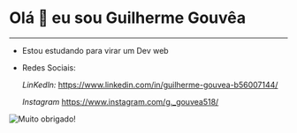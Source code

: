 # Olá 👋 eu sou Guilherme Gouvêa 
---
-  Estou estudando para virar um Dev web 

-   Redes Sociais:

    *LinKedln:* https://www.linkedin.com/in/guilherme-gouvea-b56007144/

    *Instagram* https://www.instagram.com/g._gouvea518/

   ![Muito obrigado!](https://github.com/guilhermegouvea518/guilhermegouvea518/assets/139186184/5136d49d-6ff9-413e-9633-36fe8532cd76)

<!---
guilhermegouvea518/guilhermegouvea518 is a ✨ special ✨ repository because its `README.md` (this file) appears on your GitHub profile.
You can click the Preview link to take a look at your changes.
--->
